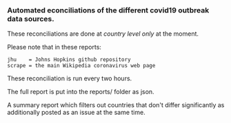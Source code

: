 
### Automated econciliations of the different covid19 outbreak data sources.

These reconciliations are done at *country level only* at the moment.

Please note that in these reports:

    jhu    = Johns Hopkins github repository
    scrape = the main Wikipedia coronavirus web page
    
These reconciliation is run every two hours.

The full report is put into the reports/ folder as json.

A summary report which filters out countries that don't differ significantly as additionally posted as an issue at the same time.
